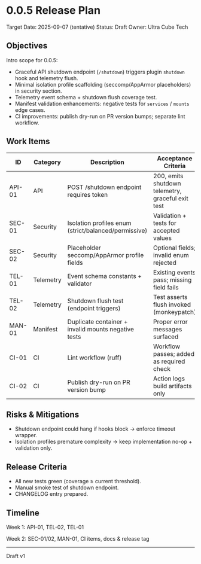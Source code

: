 # 0.0.5 Release Plan

Target Date: 2025-09-07 (tentative)
Status: Draft
Owner: Ultra Cube Tech

## Objectives

Intro scope for 0.0.5:

- Graceful API shutdown endpoint (`/shutdown`) triggers plugin `shutdown` hook and telemetry flush.
- Minimal isolation profile scaffolding (seccomp/AppArmor placeholders) in security section.
- Telemetry event schema + shutdown flush coverage test.
- Manifest validation enhancements: negative tests for `services` / `mounts` edge cases.
- CI improvements: publish dry-run on PR version bumps; separate lint workflow.

## Work Items

| ID | Category | Description | Acceptance Criteria |
|----|----------|-------------|---------------------|
| API-01 | API | POST /shutdown endpoint requires token | 200, emits shutdown telemetry, graceful exit test |
| SEC-01 | Security | Isolation profiles enum (strict/balanced/permissive) | Validation + tests for accepted values |
| SEC-02 | Security | Placeholder seccomp/AppArmor profile fields | Optional fields; invalid enum rejected |
| TEL-01 | Telemetry | Event schema constants + validator | Existing events pass; missing field fails |
| TEL-02 | Telemetry | Shutdown flush test (endpoint triggers) | Test asserts flush invoked (monkeypatch) |
| MAN-01 | Manifest | Duplicate container + invalid mounts negative tests | Proper error messages surfaced |
| CI-01 | CI | Lint workflow (ruff) | Workflow passes; added as required check |
| CI-02 | CI | Publish dry-run on PR version bump | Action logs build artifacts only |

## Risks & Mitigations

- Shutdown endpoint could hang if hooks block → enforce timeout wrapper.
- Isolation profiles premature complexity → keep implementation no-op + validation only.

## Release Criteria

- All new tests green (coverage ≥ current threshold).
- Manual smoke test of shutdown endpoint.
- CHANGELOG entry prepared.

## Timeline

Week 1: API-01, TEL-02, TEL-01

Week 2: SEC-01/02, MAN-01, CI items, docs & release tag

---
Draft v1
